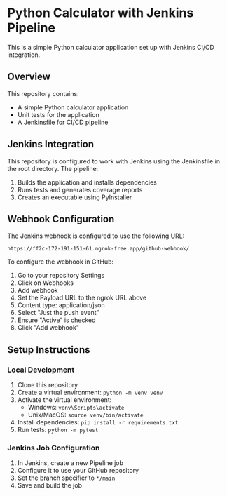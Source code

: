 # Python Calculator with Jenkins Pipeline

This is a simple Python calculator application set up with Jenkins CI/CD integration.

## Overview

This repository contains:
- A simple Python calculator application
- Unit tests for the application
- A Jenkinsfile for CI/CD pipeline

## Jenkins Integration

This repository is configured to work with Jenkins using the Jenkinsfile in the root directory. The pipeline:

1. Builds the application and installs dependencies
2. Runs tests and generates coverage reports
3. Creates an executable using PyInstaller

## Webhook Configuration

The Jenkins webhook is configured to use the following URL:
```
https://ff2c-172-191-151-61.ngrok-free.app/github-webhook/
```

To configure the webhook in GitHub:
1. Go to your repository Settings
2. Click on Webhooks
3. Add webhook
4. Set the Payload URL to the ngrok URL above
5. Content type: application/json
6. Select "Just the push event"
7. Ensure "Active" is checked
8. Click "Add webhook"

## Setup Instructions

### Local Development

1. Clone this repository
2. Create a virtual environment: `python -m venv venv`
3. Activate the virtual environment:
   - Windows: `venv\Scripts\activate`
   - Unix/MacOS: `source venv/bin/activate`
4. Install dependencies: `pip install -r requirements.txt`
5. Run tests: `python -m pytest`

### Jenkins Job Configuration

1. In Jenkins, create a new Pipeline job
2. Configure it to use your GitHub repository
3. Set the branch specifier to `*/main`
4. Save and build the job 